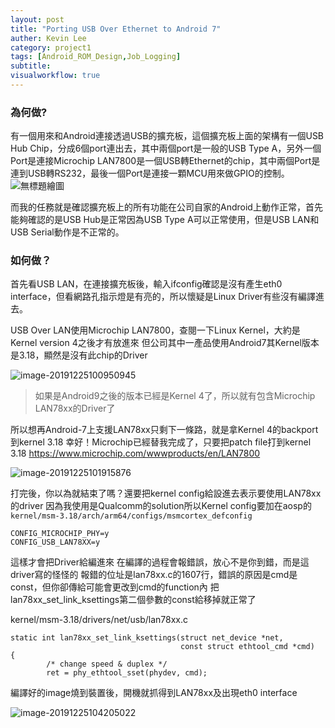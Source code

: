```yaml
---
layout: post
title: "Porting USB Over Ethernet to Android 7"
auther: Kevin Lee
category: project1
tags: [Android_ROM_Design,Job_Logging]
subtitle:
visualworkflow: true
---
```


### 為何做?

有一個用來和Android連接透過USB的擴充板，這個擴充板上面的架構有一個USB Hub Chip，分成6個port連出去，其中兩個port是一般的USB Type A，另外一個Port是連接Microchip LAN7800是一個USB轉Ethernet的chip，其中兩個Port是連到USB轉RS232，最後一個Port是連接一顆MCU用來做GPIO的控制。
![無標題繪圖]({{site.baseurl}}/img/無標題繪圖.jpg)

而我的任務就是確認擴充板上的所有功能在公司自家的Android上動作正常，首先能夠確認的是USB Hub是正常因為USB Type A可以正常使用，但是USB LAN和USB Serial動作是不正常的。

### 如何做？

首先看USB LAN，在連接擴充板後，輸入ifconfig確認是沒有產生eth0 interface，但看網路孔指示燈是有亮的，所以懷疑是Linux Driver有些沒有編譯進去。

USB Over LAN使用Microchip LAN7800，查閱一下Linux Kernel，大約是Kernel version 4之後才有放進來
但公司其中一產品使用Android7其Kernel版本是3.18，顯然是沒有此chip的Driver

![image-20191225100950945]({{site.baseurl}}/img/image-20191225100950945.png)

> 如果是Android9之後的版本已經是Kernel 4了，所以就有包含Microchip LAN78xx的Driver了

所以想再Android-7上支援LAN78xx只剩下一條路，就是拿Kernel 4的backport到kernel 3.18
幸好！Microchip已經替我完成了，只要把patch file打到kernel 3.18
https://www.microchip.com/wwwproducts/en/LAN7800

![image-20191225101915876]({{site.baseurl}}/img/image-20191225101915876.png)

打完後，你以為就結束了嗎？還要把kernel config給設進去表示要使用LAN78xx的driver
因為我使用是Qualcomm的solution所以Kernel config要加在aosp的
`kernel/msm-3.18/arch/arm64/configs/msmcortex_defconfig`

```
CONFIG_MICROCHIP_PHY=y
CONFIG_USB_LAN78XX=y
```

這樣才會把Driver給編進來
在編譯的過程會報錯誤，放心不是你到錯，而是這driver寫的怪怪的
報錯的位址是lan78xx.c的1607行，錯誤的原因是cmd是const，但你卻傳給可能會更改到cmd的function內
把lan78xx_set_link_ksettings第二個參數的const給移掉就正常了

kernel/msm-3.18/drivers/net/usb/lan78xx.c

```
static int lan78xx_set_link_ksettings(struct net_device *net,
                                      const struct ethtool_cmd *cmd)
{
        /* change speed & duplex */
        ret = phy_ethtool_sset(phydev, cmd);
```

編譯好的image燒到裝置後，開機就抓得到LAN78xx及出現eth0 interface

![image-20191225104205022]({{site.baseurl}}/img/image-20191225104205022.png)

